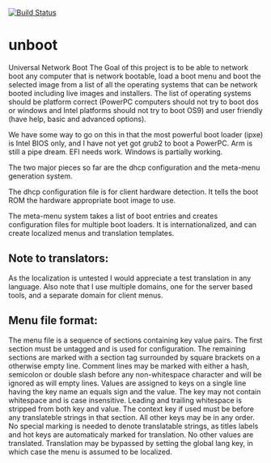 [![Build Status](https://travis-ci.org/hildred/unboot.svg?branch=master)](https://travis-ci.org/hildred/unboot)

unboot
======

Universal Network Boot
The Goal of this project is to be able to network boot any computer that is
network bootable, load a boot menu and boot the selected image from a list of
all the operating systems that can be network booted including live images and
installers. The list of operating systems should be platform correct (PowerPC
computers should not try to boot dos or windows and Intel platforms should not
try to boot OS9) and user friendly (have help, basic and advanced options).

We have some way to go on this in that the most powerful boot loader (ipxe) is
Intel BIOS only, and I have not yet got grub2 to boot a PowerPC. Arm is still a
pipe dream. EFI needs work. Windows is partially working.

The two major pieces so far are the dhcp configuration and the meta-menu
generation system.

The dhcp configuration file is for client hardware detection. It tells the boot
ROM the hardware appropriate boot image to use.

The meta-menu system takes a list of boot entries and creates configuration
files for multiple boot loaders. It is internationalized, and can create
localized menus and translation templates.

Note to translators:
----

As the localization is untested I would appreciate a test translation in any
language. Also note that I use multiple domains, one for the server based tools,
and a separate domain for client menus.

Menu file format:
----

The menu file is a sequence of sections containing key value pairs. The first
section must be untagged and is used for configuration. The remaining sections
are marked with a section tag surrounded by square brackets on a otherwise empty
line. Comment lines may be marked with either a hash, semicolon or double slash
before any non-whitespace character and will be ignored as will empty lines.
Values are assigned to keys on a single line having the key name an equals sign
and the value. The key may not contain whitespace and is case insensitive.
Leading and trailing whitespace is stripped from both key and value.
The context key if used must be before any translateble strings in that section.
All other keys may be in any order. No special marking is needed to denote
translatable strings, as titles labels and hot keys are automaticaly marked for
translation. No other values are translated. Translation may be bypassed by
setting the global lang key, in which case the menu is assumed to be localized.

